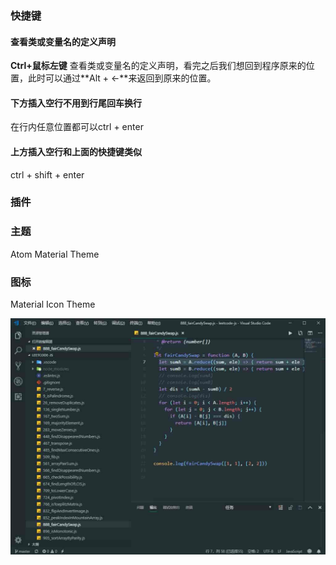 ### 快捷键
#### 查看类或变量名的定义声明
**Ctrl+鼠标左键** 查看类或变量名的定义声明，看完之后我们想回到程序原来的位置，此时可以通过**Alt + ←**来返回到原来的位置。 
   
#### 下方插入空行不用到行尾回车换行
在行内任意位置都可以ctrl + enter  
#### 上方插入空行和上面的快捷键类似 
ctrl + shift + enter

### 插件

### 主题
Atom Material Theme
### 图标
Material Icon Theme

![VS code](../_media/image/vscode.jpg)
